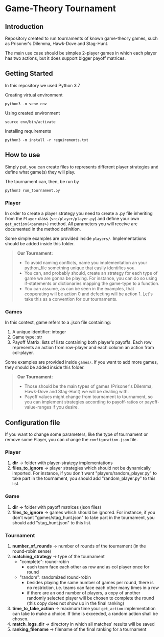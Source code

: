 # Game-Theory Tournament

## Introduction

Repository created to run tournaments of known game-theory games, such as Prisoner's Dilemma, Hawk-Dove and Stag-Hunt. 

The main use case should be simples 2-player games in which each player has two actions, but it does support bigger payoff matrices.


## Getting Started

In this repository we used Python 3.7

Creating virtual environment
```
python3 -m venv env
```

Using created environment

```
source env/bin/activate
```

Installing requirements
```
python3 -m install -r requirements.txt
```

## How to use

Simply put, you can create files to represents different player strategies and define what game(s) they will play. 

The tournament can, then, be run by
```
python3 run_tournament.py
```

### Player

In order to create a player strategy you need to create a .py file inheriting from the `Player` class (`src/player/player.py`) and define your own `get_action(<params>)` method. All parameters you will receive are documented in the method definition. 

Some simple examples are provided inside `players/`. 
Implementations should be added inside this folder.

> **Our Tournament:** 
>- To avoid naming conflicts, name you implementation an your python_file something unique that easily identifies you.
>- You can, and probably should, create an strategy for each type of game we are gonna be playing. For instance, you can do so using if-statements or dictionaries mapping the game-type to a function.
>- You can assume, as can be seen in the examples, that cooperating will be action 0 and defecting will be action 1. Let's take this as a convention for our tournaments.

### Games

In this context, game refers to a .json file containing:
1. A unique identifier: integer
2. Game type: str
3. Payoff Matrix: lists of lists containing both player's payoffs. Each row represents an action from row-player and each column an action from col-player.

Some examples are provided inside `games/`. 
If you want to add more games, they should be added inside this folder.

> **Our Tournament:**
>- Those should be the main types of games (Prisoner's Dilemma, Hawk-Dove and Stag-Hunt) we will be dealing with.
>- Payoff values might change from tournament to tournament,
so you can implement strategies according to payoff-ratios or payoff-value-ranges if you desire.

## Configuration file

If you want to change some parameters, like the type of tournament or remove some Player, you can change the `configuration.json` file.

### Player

1. **dir** -> folder with player-strategy implementations
2. **files_to_ignore** -> player strategies which should not be dynamically imported. For instance, if you don't want "players/random_player.py" to take part in the tournament, you should add "random_player.py" to this list.

### Game

1. **dir** -> folder with payoff matrices (json files)
2. **files_to_ignore** -> games which should be ignored. For instance, if you don't want "games/stag_hunt.json" to take part in the tournament, you should add "stag_hunt.json" to this list.

### Tournament
1. **number_of_rounds** -> number of rounds of the tournament (in the round-robin sense)
2. **matching_strategy** -> type of the tournament
    - "complete": round-robin 
        - each team face each other as row and as col player once for round
    - "random": randomized round-robin 
        - besides playing the same number of games per round, there is no restriction, i.e. teams can face each other many times in a row
        - if there are an odd number of players, a copy of another randomly selected player will be chosen to complete the round (this copy does not show up in the final ranking)
3. **time_to_take_action** -> maximum time your `get_action` implementation can take to make a choice. If time is exceeded, a random action shall be chosen.
4. **match_logs_dir** -> directory in which all matches' results will be saved
5. **ranking_filename** -> filename of the final ranking for a tournament